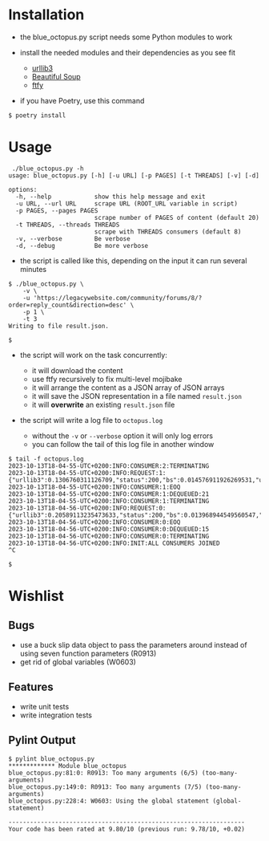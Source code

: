 # Installation

* the blue_octopus.py script needs some Python modules to work
* install the needed modules and their dependencies as you see fit
    - [urllib3](https://pypi.org/project/urllib3/)
    - [Beautiful Soup](https://pypi.org/project/beautifulsoup4/)
    - [ftfy](https://pypi.org/project/ftfy/)

* if you have Poetry, use this command
```
$ poetry install
```

# Usage

```
 ./blue_octopus.py -h                                                                                                         
usage: blue_octopus.py [-h] [-u URL] [-p PAGES] [-t THREADS] [-v] [-d]

options:
  -h, --help            show this help message and exit
  -u URL, --url URL     scrape URL (ROOT_URL variable in script)
  -p PAGES, --pages PAGES
                        scrape number of PAGES of content (default 20)
  -t THREADS, --threads THREADS
                        scrape with THREADS consumers (default 8)
  -v, --verbose         Be verbose
  -d, --debug           Be more verbose
```

* the script is called like this, depending on the input it can run several minutes

```
$ ./blue_octopus.py \
    -v \
    -u 'https://legacywebsite.com/community/forums/8/?order=reply_count&direction=desc' \
    -p 1 \
    -t 3
Writing to file result.json.

$ 
```
* the script will work on the task concurrently:
    * it will download the content
    * use ftfy recursively to fix multi-level mojibake
    * it will arrange the content as a JSON array of JSON arrays
    * it will save the JSON representation in a file named `result.json`
    * it will **overwrite** an existing `result.json` file

* the script will write a log file to `octopus.log`
    * without the `-v` or `--verbose` option it will only log errors
    * you can follow the tail of this log file in another window

```
$ tail -f octopus.log                                                                                                             
2023-10-13T18-04-55-UTC+0200:INFO:CONSUMER:2:TERMINATING
2023-10-13T18-04-55-UTC+0200:INFO:REQUEST:1:{"urllib3":0.1306760311126709,"status":200,"bs":0.014576911926269531,"url":"https://legacywebsite.com/community/threads/29395944959/"}
2023-10-13T18-04-55-UTC+0200:INFO:CONSUMER:1:EOQ
2023-10-13T18-04-55-UTC+0200:INFO:CONSUMER:1:DEQUEUED:21
2023-10-13T18-04-55-UTC+0200:INFO:CONSUMER:1:TERMINATING
2023-10-13T18-04-56-UTC+0200:INFO:REQUEST:0:{"urllib3":0.20589113235473633,"status":200,"bs":0.013968944549560547,"url":"https://legacywebsite.com/community/threads/29393945959/"}
2023-10-13T18-04-56-UTC+0200:INFO:CONSUMER:0:EOQ
2023-10-13T18-04-56-UTC+0200:INFO:CONSUMER:0:DEQUEUED:15
2023-10-13T18-04-56-UTC+0200:INFO:CONSUMER:0:TERMINATING
2023-10-13T18-04-56-UTC+0200:INFO:INIT:ALL CONSUMERS JOINED
^C

$ 
```

# Wishlist

## Bugs
* use a buck slip data object to pass the parameters around instead of using seven function parameters (R0913)
* get rid of global variables (W0603)

## Features
* write unit tests
* write integration tests

## Pylint Output
```
$ pylint blue_octopus.py
************* Module blue_octopus
blue_octopus.py:81:0: R0913: Too many arguments (6/5) (too-many-arguments)
blue_octopus.py:149:0: R0913: Too many arguments (7/5) (too-many-arguments)
blue_octopus.py:228:4: W0603: Using the global statement (global-statement)

------------------------------------------------------------------
Your code has been rated at 9.80/10 (previous run: 9.78/10, +0.02)

```
